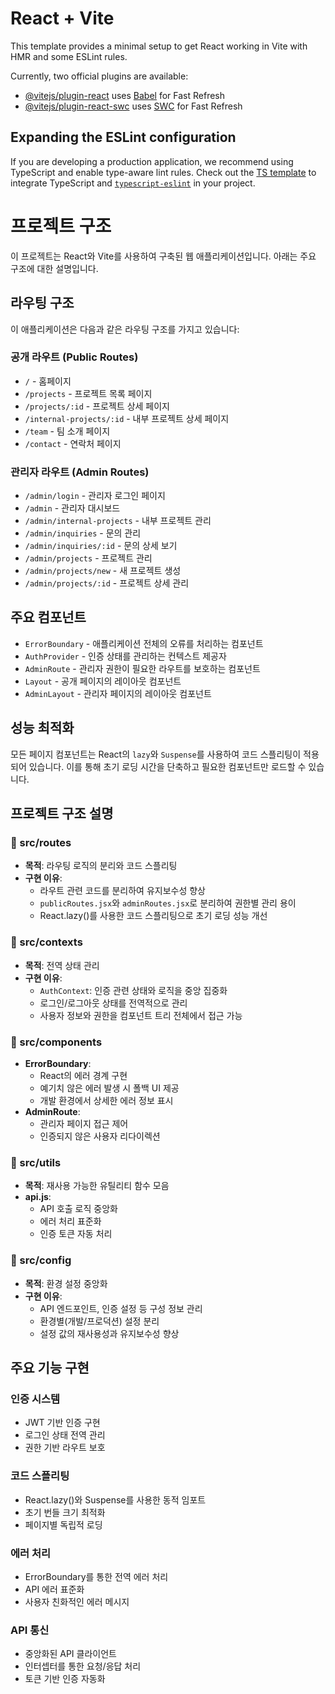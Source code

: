 # React + Vite

This template provides a minimal setup to get React working in Vite with HMR and some ESLint rules.

Currently, two official plugins are available:

- [@vitejs/plugin-react](https://github.com/vitejs/vite-plugin-react/blob/main/packages/plugin-react/README.md) uses [Babel](https://babeljs.io/) for Fast Refresh
- [@vitejs/plugin-react-swc](https://github.com/vitejs/vite-plugin-react-swc) uses [SWC](https://swc.rs/) for Fast Refresh

## Expanding the ESLint configuration

If you are developing a production application, we recommend using TypeScript and enable type-aware lint rules. Check out the [TS template](https://github.com/vitejs/vite/tree/main/packages/create-vite/template-react-ts) to integrate TypeScript and [`typescript-eslint`](https://typescript-eslint.io) in your project.


# 프로젝트 구조

이 프로젝트는 React와 Vite를 사용하여 구축된 웹 애플리케이션입니다. 아래는 주요 구조에 대한 설명입니다.

## 라우팅 구조

이 애플리케이션은 다음과 같은 라우팅 구조를 가지고 있습니다:

### 공개 라우트 (Public Routes)
- `/` - 홈페이지
- `/projects` - 프로젝트 목록 페이지
- `/projects/:id` - 프로젝트 상세 페이지
- `/internal-projects/:id` - 내부 프로젝트 상세 페이지
- `/team` - 팀 소개 페이지
- `/contact` - 연락처 페이지

### 관리자 라우트 (Admin Routes)
- `/admin/login` - 관리자 로그인 페이지
- `/admin` - 관리자 대시보드
- `/admin/internal-projects` - 내부 프로젝트 관리
- `/admin/inquiries` - 문의 관리
- `/admin/inquiries/:id` - 문의 상세 보기
- `/admin/projects` - 프로젝트 관리
- `/admin/projects/new` - 새 프로젝트 생성
- `/admin/projects/:id` - 프로젝트 상세 관리

## 주요 컴포넌트

- `ErrorBoundary` - 애플리케이션 전체의 오류를 처리하는 컴포넌트
- `AuthProvider` - 인증 상태를 관리하는 컨텍스트 제공자
- `AdminRoute` - 관리자 권한이 필요한 라우트를 보호하는 컴포넌트
- `Layout` - 공개 페이지의 레이아웃 컴포넌트
- `AdminLayout` - 관리자 페이지의 레이아웃 컴포넌트

## 성능 최적화

모든 페이지 컴포넌트는 React의 `lazy`와 `Suspense`를 사용하여 코드 스플리팅이 적용되어 있습니다. 이를 통해 초기 로딩 시간을 단축하고 필요한 컴포넌트만 로드할 수 있습니다.

## 프로젝트 구조 설명

### 📁 src/routes
- **목적**: 라우팅 로직의 분리와 코드 스플리팅
- **구현 이유**: 
  - 라우트 관련 코드를 분리하여 유지보수성 향상
  - `publicRoutes.jsx`와 `adminRoutes.jsx`로 분리하여 권한별 관리 용이
  - React.lazy()를 사용한 코드 스플리팅으로 초기 로딩 성능 개선

### 📁 src/contexts
- **목적**: 전역 상태 관리
- **구현 이유**:
  - `AuthContext`: 인증 관련 상태와 로직을 중앙 집중화
  - 로그인/로그아웃 상태를 전역적으로 관리
  - 사용자 정보와 권한을 컴포넌트 트리 전체에서 접근 가능

### 📁 src/components
- **ErrorBoundary**: 
  - React의 에러 경계 구현
  - 예기치 않은 에러 발생 시 폴백 UI 제공
  - 개발 환경에서 상세한 에러 정보 표시
- **AdminRoute**: 
  - 관리자 페이지 접근 제어
  - 인증되지 않은 사용자 리다이렉션

### 📁 src/utils
- **목적**: 재사용 가능한 유틸리티 함수 모음
- **api.js**: 
  - API 호출 로직 중앙화
  - 에러 처리 표준화
  - 인증 토큰 자동 처리

### 📁 src/config
- **목적**: 환경 설정 중앙화
- **구현 이유**:
  - API 엔드포인트, 인증 설정 등 구성 정보 관리
  - 환경별(개발/프로덕션) 설정 분리
  - 설정 값의 재사용성과 유지보수성 향상

## 주요 기능 구현

### 인증 시스템
- JWT 기반 인증 구현
- 로그인 상태 전역 관리
- 권한 기반 라우트 보호

### 코드 스플리팅
- React.lazy()와 Suspense를 사용한 동적 임포트
- 초기 번들 크기 최적화
- 페이지별 독립적 로딩

### 에러 처리
- ErrorBoundary를 통한 전역 에러 처리
- API 에러 표준화
- 사용자 친화적인 에러 메시지

### API 통신
- 중앙화된 API 클라이언트
- 인터셉터를 통한 요청/응답 처리
- 토큰 기반 인증 자동화
